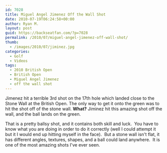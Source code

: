 ```yaml
---
id: 7028
title: Miguel Angel Jimenez Off the Wall Shot
date: 2010-07-19T06:24:58+00:00
author: Ryan M.
layout: post
guid: https://backseatfan.com/?p=7028
permalink: /2010/07/miguel-angel-jimenez-off-wall-shot/
thumb:
  - /images/2010/07/jiminez.jpg
categories:
  - Golf
  - Videos
tags:
  - 2010 British Open
  - British Open
  - Miguel Angel Jimenez
  - off the wall shot
---
```


<div class="entry">
  <p>
  </p>

  <p>
    Jimenez hit a terrible 3rd shot on the 17th hole which landed close to the Stone Wall at the British Open. The only way to get it onto the green was to hit the shot off of the stone wall. <strong>What?</strong> Jiminez hit this amazing shot off the wall, and the ball lands on the green.
  </p>

  <p>
    That is a pretty ballsy shot, and it contains both skill and luck.  You have to know what you are doing in order to do it correctly (well I could attempt it but it I would end up hitting myself in the face).  But a stone wall isn't flat, it has different angles, textures, shapes, and a ball could land anywhere.  It is one of the most amazing shots I've ever seen.
  </p>
</div>
